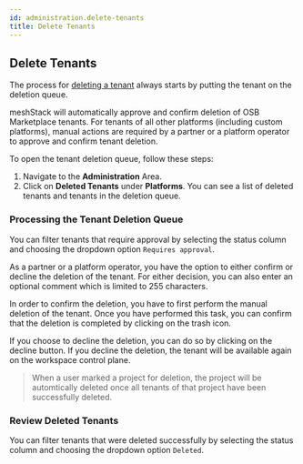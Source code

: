 ```yaml
---
id: administration.delete-tenants
title: Delete Tenants
---
```


## Delete Tenants

The process for [deleting a tenant](meshcloud.tenant.md#delete-a-meshtenant) always starts by putting the tenant on
the deletion queue.

meshStack will automatically approve and confirm deletion of OSB Marketplace tenants.
For tenants of all other platforms (including custom platforms), manual actions are required by a partner or a platform operator to approve and confirm tenant deletion.

To open the tenant deletion queue, follow these steps:

1. Navigate to the **Administration** Area.
2. Click on **Deleted Tenants** under **Platforms**. You can see a list of deleted tenants and tenants in the deletion queue.

### Processing the Tenant Deletion Queue

You can filter tenants that require approval by selecting the status column and choosing the dropdown option `Requires approval`.

As a partner or a platform operator, you have the option to either confirm or decline the deletion of the tenant. For either decision, you can also enter an optional comment which is limited to 255 characters.

In order to confirm the deletion, you have to first perform the manual deletion of the tenant. Once you have performed this task, you can confirm that the deletion is completed by clicking on the trash icon.

If you choose to decline the deletion, you can do so by clicking on the decline button. If you decline the deletion, the tenant will be available again on the workspace control plane.

> When a user marked a project for deletion, the project will be automtically deleted once all tenants of that project have been successfully deleted.


### Review Deleted Tenants

You can filter tenants that were deleted successfully by selecting the status column and choosing the dropdown option `Deleted`. 
